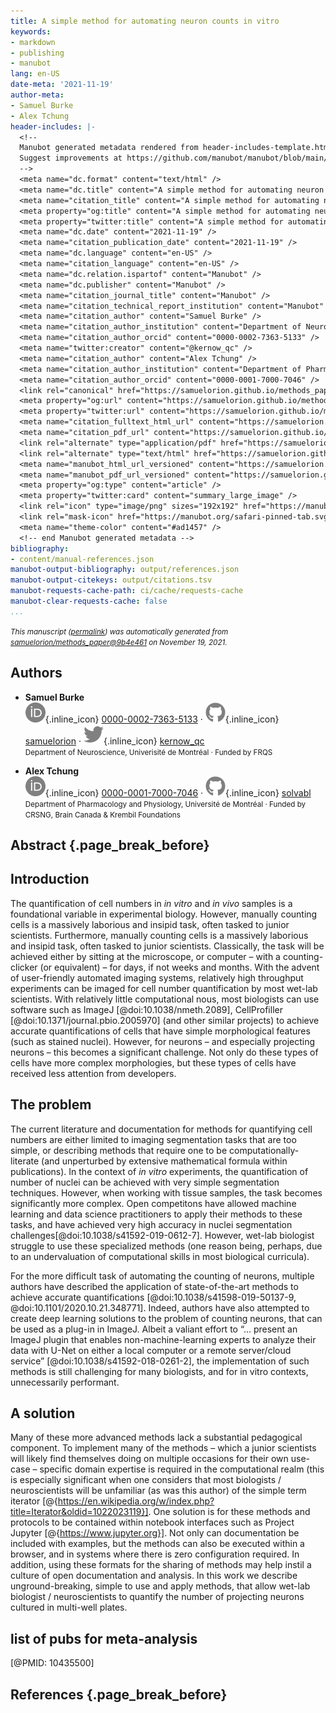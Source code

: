```yaml
---
title: A simple method for automating neuron counts in vitro
keywords:
- markdown
- publishing
- manubot
lang: en-US
date-meta: '2021-11-19'
author-meta:
- Samuel Burke
- Alex Tchung
header-includes: |-
  <!--
  Manubot generated metadata rendered from header-includes-template.html.
  Suggest improvements at https://github.com/manubot/manubot/blob/main/manubot/process/header-includes-template.html
  -->
  <meta name="dc.format" content="text/html" />
  <meta name="dc.title" content="A simple method for automating neuron counts in vitro" />
  <meta name="citation_title" content="A simple method for automating neuron counts in vitro" />
  <meta property="og:title" content="A simple method for automating neuron counts in vitro" />
  <meta property="twitter:title" content="A simple method for automating neuron counts in vitro" />
  <meta name="dc.date" content="2021-11-19" />
  <meta name="citation_publication_date" content="2021-11-19" />
  <meta name="dc.language" content="en-US" />
  <meta name="citation_language" content="en-US" />
  <meta name="dc.relation.ispartof" content="Manubot" />
  <meta name="dc.publisher" content="Manubot" />
  <meta name="citation_journal_title" content="Manubot" />
  <meta name="citation_technical_report_institution" content="Manubot" />
  <meta name="citation_author" content="Samuel Burke" />
  <meta name="citation_author_institution" content="Department of Neuroscience, Univerisité de Montréal" />
  <meta name="citation_author_orcid" content="0000-0002-7363-5133" />
  <meta name="twitter:creator" content="@kernow_qc" />
  <meta name="citation_author" content="Alex Tchung" />
  <meta name="citation_author_institution" content="Department of Pharmacology and Physiology, Université de Montréal" />
  <meta name="citation_author_orcid" content="0000-0001-7000-7046" />
  <link rel="canonical" href="https://samuelorion.github.io/methods_paper/" />
  <meta property="og:url" content="https://samuelorion.github.io/methods_paper/" />
  <meta property="twitter:url" content="https://samuelorion.github.io/methods_paper/" />
  <meta name="citation_fulltext_html_url" content="https://samuelorion.github.io/methods_paper/" />
  <meta name="citation_pdf_url" content="https://samuelorion.github.io/methods_paper/manuscript.pdf" />
  <link rel="alternate" type="application/pdf" href="https://samuelorion.github.io/methods_paper/manuscript.pdf" />
  <link rel="alternate" type="text/html" href="https://samuelorion.github.io/methods_paper/v/9b4e4615f1c48a4b8bd4f85cdde640758f7758c2/" />
  <meta name="manubot_html_url_versioned" content="https://samuelorion.github.io/methods_paper/v/9b4e4615f1c48a4b8bd4f85cdde640758f7758c2/" />
  <meta name="manubot_pdf_url_versioned" content="https://samuelorion.github.io/methods_paper/v/9b4e4615f1c48a4b8bd4f85cdde640758f7758c2/manuscript.pdf" />
  <meta property="og:type" content="article" />
  <meta property="twitter:card" content="summary_large_image" />
  <link rel="icon" type="image/png" sizes="192x192" href="https://manubot.org/favicon-192x192.png" />
  <link rel="mask-icon" href="https://manubot.org/safari-pinned-tab.svg" color="#ad1457" />
  <meta name="theme-color" content="#ad1457" />
  <!-- end Manubot generated metadata -->
bibliography:
- content/manual-references.json
manubot-output-bibliography: output/references.json
manubot-output-citekeys: output/citations.tsv
manubot-requests-cache-path: ci/cache/requests-cache
manubot-clear-requests-cache: false
...
```







<small><em>
This manuscript
([permalink](https://samuelorion.github.io/methods_paper/v/9b4e4615f1c48a4b8bd4f85cdde640758f7758c2/))
was automatically generated
from [samuelorion/methods_paper@9b4e461](https://github.com/samuelorion/methods_paper/tree/9b4e4615f1c48a4b8bd4f85cdde640758f7758c2)
on November 19, 2021.
</em></small>

## Authors



+ **Samuel Burke**<br>
    ![ORCID icon](images/orcid.svg){.inline_icon}
    [0000-0002-7363-5133](https://orcid.org/0000-0002-7363-5133)
    · ![GitHub icon](images/github.svg){.inline_icon}
    [samuelorion](https://github.com/samuelorion)
    · ![Twitter icon](images/twitter.svg){.inline_icon}
    [kernow_qc](https://twitter.com/kernow_qc)<br>
  <small>
     Department of Neuroscience, Univerisité de Montréal
     · Funded by FRQS
  </small>

+ **Alex Tchung**<br>
    ![ORCID icon](images/orcid.svg){.inline_icon}
    [0000-0001-7000-7046](https://orcid.org/0000-0001-7000-7046)
    · ![GitHub icon](images/github.svg){.inline_icon}
    [solvabl](https://github.com/solvabl)<br>
  <small>
     Department of Pharmacology and Physiology, Université de Montréal
     · Funded by CRSNG, Brain Canada & Krembil Foundations
  </small>



## Abstract {.page_break_before}




## Introduction
The quantification of cell numbers in *in vitro* and *in vivo* samples is a foundational variable in experimental biology.
However, manually counting cells is a massively laborious and insipid task, often tasked to junior scientists. 
Furthermore, manually counting cells is a massively laborious and insipid task, often tasked to junior scientists. Classically, the task will be achieved either by sitting at the microscope, or computer – with a counting-clicker (or equivalent) – for days, if not weeks and months.
With the advent of user-friendly automated imaging systems, relatively high throughput experiments can be imaged for cell number quantification by most wet-lab scientists.
With relatively little computational nous, most biologists can use software such as ImageJ [@doi:10.1038/nmeth.2089], CellProfiller [@doi:10.1371/journal.pbio.2005970] (and other similar projects) to achieve accurate quantifications of cells that have simple morphological features (such as stained nuclei). 
However, for neurons – and especially projecting neurons – this becomes a significant challenge. Not only do these types of cells have more complex morphologies, but these types of cells have received less attention from developers.

## The problem 

The current literature and documentation for methods for quantifying cell numbers are either limited to imaging segmentation tasks that are too simple, or describing methods that require one to be computationally-literate (and unperturbed by extensive mathematical formula within publications).
In the context of *in vitro* experiments, the quantification of number of nuclei can be achieved with very simple segmentation techniques.
However, when working with tissue samples, the task becomes significantly more complex.
Open competitons have allowed machine learning and data science practitioners to apply their methods to these tasks, and have achieved very high accuracy in nuclei segmentation challenges[@doi:10.1038/s41592-019-0612-7].
However, wet-lab biologist struggle to use these specialized methods (one reason being, perhaps, due to an undervaluation of computational skills in most biological curricula).  

For the more difficult task of automating the counting of neurons, multiple authors have described the application of state-of-the-art methods to achieve accurate quantifications [@doi:10.1038/s41598-019-50137-9, @doi:10.1101/2020.10.21.348771]. 
Indeed, authors have also attempted to create deep learning solutions to the problem of counting neurons, that can be used as a plug-in in ImageJ. 
Albeit a valiant effort to “... present an ImageJ plugin that enables non-machine-learning experts to analyze their data with U-Net on either a local computer or a remote server/cloud service” [@doi:10.1038/s41592-018-0261-2], the implementation of such methods is still challenging for many biologists, and for in vitro contexts, unnecessarily performant.   

## A solution

Many of these more advanced methods lack a substantial pedagogical component. 
To implement many of the methods – which a junior scientists will likely find themselves doing on multiple occasions for their own use-case – specific domain expertise is required in the computational realm (this is especially significant when one considers that most biologists / neuroscientists will be unfamiliar (as was this author) of the simple term iterator [@{https://en.wikipedia.org/w/index.php?title=Iterator&oldid=1022023119}]. 
One solution is for these methods and protocols to be contained within notebook interfaces such as Project Jupyter [@{https://www.jupyter.org}]. Not only can documentation be included with examples, but the methods can also be executed within a browser, and in systems where there is zero configuration required. 
In addition, using these formats for the sharing of methods may help instil a culture of open documentation and analysis. In this work we describe unground-breaking, simple to use and apply methods, that allow wet-lab biologist / neuroscientists to quantify the number of projecting neurons cultured in multi-well plates. 


## list of pubs for meta-analysis

[@PMID: 10435500]


## References {.page_break_before}

<!-- Explicitly insert bibliography here -->
<div id="refs"></div>
